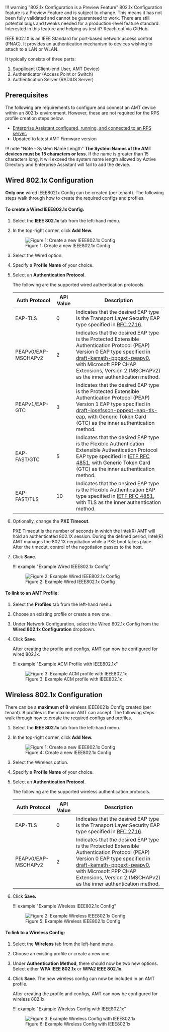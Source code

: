 !!! warning "802.1x Configuration is a Preview Feature"
    802.1x Configuration feature is a Preview Feature and is subject to change. This means it has not been fully validated and cannot be guaranteed to work. There are still potential bugs and tweaks needed for a production-level feature standard. Interested in this feature and helping us test it? Reach out via GitHub.

IEEE 802.1X is an IEEE Standard for port-based network access control (PNAC). It provides an authentication mechanism to devices wishing to attach to a LAN or WLAN.

It typically consists of three parts:

1. Supplicant (Client-end User, AMT Device)
2. Authenticator (Access Point or Switch)
3. Authentication Server (RADIUS Server)

## Prerequisites

The following are requirements to configure and connect an AMT device within an 802.1x environment. However, these are not required for the RPS profile creation steps below.

- [Enterprise Assistant configured, running, and connected to an RPS server.](overview.md)
- Updated to latest AMT Firmware version

!!! note "Note - System Name Length"
    **The System Names of the AMT devices must be 15 characters or less.** If the name is greater than 15 characters long, it will exceed the system name length allowed by Active Directory and Enterprise Assistant will fail to add the device.

## Wired 802.1x Configuration

**Only one** wired IEEE8021x Config can be created (per tenant). The following steps walk through how to create the required configs and profiles.

#### To create a Wired IEEE802.1x Config:

1. Select the **IEEE 802.1x** tab from the left-hand menu.

2. In the top-right corner, click **Add New.**
     <figure class="figure-image">
     <img src="..\..\..\assets\images\RPS_New8021xConfig.png" alt="Figure 1: Create a new IEEE802.1x Config">
     <figcaption>Figure 1: Create a new IEEE802.1x Config</figcaption>
     </figure>

3. Select the Wired option.

4. Specify a **Profile Name** of your choice.

5. Select an **Authentication Protocol**.

    The following are the supported wired authentication protocols.

    |Auth Protocol          | API Value | Description                              |
    | --------------------- | --------- | ---------------------------------------- |
    |EAP-TLS                | 0         | Indicates that the desired EAP type is the Transport Layer Security EAP type specified in [RFC 2716](https://www.rfc-editor.org/rfc/rfc2716).                |
    |PEAPv0/EAP-MSCHAPv2    | 2         | Indicates that the desired EAP type is the Protected Extensible Authentication Protocol (PEAP) Version 0 EAP type specified in [draft-kamath-pppext-peapv0](https://tools.ietf.org/html/draft-kamath-pppext-peapv0-00), with Microsoft PPP CHAP Extensions, Version 2 (MSCHAPv2) as the inner authentication method.     |
    |PEAPv1/EAP-GTC         | 3         | Indicates that the desired EAP type is the Protected Extensible Authentication Protocol (PEAP) Version 1 EAP type specified in [draft-josefsson-pppext-eap-tls-eap](https://tools.ietf.org/html/draft-josefsson-pppext-eap-tls-eap-10), with Generic Token Card (GTC) as the inner authentication method.                  |
    |EAP-FAST/GTC           | 5         | Indicates that the desired EAP type is the Flexible Authentication Extensible Authentication Protocol EAP type specified in [IETF RFC 4851](https://www.rfc-editor.org/rfc/rfc4851),     with Generic Token Card (GTC) as the inner authentication method.      |
    |EAP-FAST/TLS           | 10        | Indicates that the desired EAP type is the Flexible Authentication EAP type specified in [IETF RFC 4851](https://www.rfc-editor.org/rfc/rfc4851), with TLS as the inner authentication   method.      |

6. Optionally, change the **PXE Timeout**.

    PXE Timeout is the number of seconds in which the Intel(R) AMT will hold an authenticated 802.1X session. During the defined period, Intel(R) AMT manages the 802.1X negotiation while a PXE boot takes place. After the timeout, control of the negotiation passes to the host.

7. Click **Save.**
    
    !!! example "Example Wired IEEE802.1x Config"
        <figure class="figure-image">
        <img src="..\..\..\assets\images\RPS_Create8021xConfig.png" alt="Figure 2: Example Wired IEEE802.1x Config">
        <figcaption>Figure 2: Example Wired IEEE802.1x Config</figcaption>
        </figure>

#### To link to an AMT Profile:

1. Select the **Profiles** tab from the left-hand menu.

2. Choose an existing profile or create a new one.

3. Under Network Configuration, select the Wired 802.1x Config from the **Wired 802.1x Configuration** dropdown.

4. Click **Save**.

    After creating the profile and configs, AMT can now be configured for wired 802.1x.

    !!! example "Example ACM Profile with IEEE802.1x"
        <figure class="figure-image">
        <img src="..\..\..\assets\images\RPS_CreateProfile_8021x.png" alt="Figure 3: Example ACM profile with IEEE802.1x">
        <figcaption>Figure 3: Example ACM profile with IEEE802.1x</figcaption>
        </figure>

## Wireless 802.1x Configuration

There can be a **maximum of 8** wireless IEEE8021x Config created (per tenant). 8 profiles is the maximum AMT can accept. The following steps walk through how to create the required configs and profiles.

1. Select the **IEEE 802.1x** tab from the left-hand menu.

2. In the top-right corner, click **Add New.**
     <figure class="figure-image">
     <img src="..\..\..\assets\images\RPS_New8021xConfig.png" alt="Figure 1: Create a new IEEE802.1x Config">
     <figcaption>Figure 4: Create a new IEEE802.1x Config</figcaption>
     </figure>

3. Select the Wireless option.

4. Specify a **Profile Name** of your choice.

5. Select an **Authentication Protocol**.

    The following are the supported wireless authentication protocols.

    |Auth Protocol          | API Value | Description                              |
    | --------------------- | --------- | ---------------------------------------- |
    |EAP-TLS                | 0         | Indicates that the desired EAP type is the Transport Layer Security EAP type specified in [RFC 2716](https://www.rfc-editor.org/rfc/rfc2716).                |
    |PEAPv0/EAP-MSCHAPv2    | 2         | Indicates that the desired EAP type is the Protected Extensible Authentication Protocol (PEAP) Version 0 EAP type specified in [draft-kamath-pppext-peapv0](https://tools.ietf.org/html/draft-kamath-pppext-peapv0-00), with Microsoft PPP CHAP Extensions, Version 2 (MSCHAPv2) as the inner authentication method.    |

6. Click **Save.**
    
    !!! example "Example Wireless IEEE802.1x Config"
        <figure class="figure-image">
        <img src="..\..\..\assets\images\RPS_Create8021xWireless.png" alt="Figure 2: Example Wireless IEEE802.1x Config">
        <figcaption>Figure 5: Example Wireless IEEE802.1x Config</figcaption>
        </figure>

#### To link to a Wireless Config:

1. Select the **Wireless** tab from the left-hand menu.

2. Choose an existing profile or create a new one.

3. Under **Authentication Method**, there should now be two new options. Select either **WPA IEEE 802.1x** or **WPA2 IEEE 802.1x**.

4. Click **Save**. The new wireless config can now be included in an AMT profile.

    After creating the profile and configs, AMT can now be configured for wireless 802.1x.

    !!! example "Example Wireless Config with IEEE802.1x"
        <figure class="figure-image">
        <img src="..\..\..\assets\images\RPS_CreateWireless_8021xconfig.png" alt="Figure 3: Example Wireless Config with IEEE802.1x">
        <figcaption>Figure 6: Example Wireless Config with IEEE802.1x</figcaption>
        </figure>
